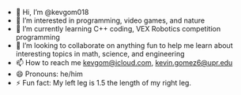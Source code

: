 - 👋 Hi, I’m @kevgom018
- 👀 I’m interested in programming, video games, and nature
- 🌱 I’m currently learning C++ coding, VEX Robotics competition programming
- 💞️ I’m looking to collaborate on anything fun to help me learn about interesting topics in math, science, and engineering
- 📫 How to reach me kevgom@icloud.com, kevin.gomez6@upr.edu
- 😄 Pronouns: he/him
- ⚡ Fun fact: My left leg is 1.5 the length of my right leg.

<!---
kevgom018/kevgom018 is a ✨ special ✨ repository because its `README.md` (this file) appears on your GitHub profile.
You can click the Preview link to take a look at your changes.
--->
